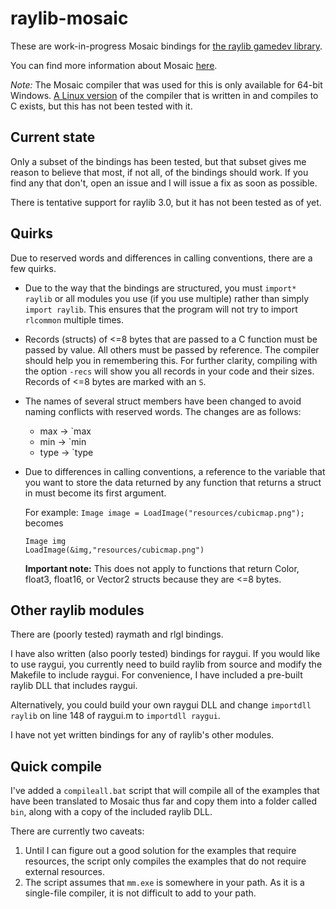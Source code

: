 # raylib-mosaic

These are work-in-progress Mosaic bindings for [the raylib gamedev library](https://github.com/raysan5/raylib).

You can find more information about Mosaic [here](https://github.com/sal55/langs/blob/master/Mosaic/readme.md).

*Note:* The Mosaic compiler that was used for this is only available for 64-bit Windows. [A Linux version](https://github.com/sal55/langs/blob/master/mu64.c) of the compiler that is written in and compiles to C exists, but this has not been tested with it.

## Current state

Only a subset of the bindings has been tested, but that subset gives me reason to believe that most, if not all, of the bindings should work. If you find any that don't, open an issue and I will issue a fix as soon as possible.

There is tentative support for raylib 3.0, but it has not been tested as of yet.

## Quirks

Due to reserved words and differences in calling conventions, there are a few quirks.

* Due to the way that the bindings are structured, you must `import* raylib` or all modules you use (if you use multiple) rather than simply `import raylib`. This ensures that the program will not try to import `rlcommon` multiple times.

* Records (structs) of <=8 bytes that are passed to a C function must be passed by value. All others must be passed by reference. The compiler should help you in remembering this. For further clarity, compiling with the option `-recs` will show you all records in your code and their sizes. Records of <=8 bytes are marked with an `S`.

* The names of several struct members have been changed to avoid naming conflicts with reserved words. The changes are as follows:
    * max -> `max
    * min -> `min
    * type -> `type

* Due to differences in calling conventions, a reference to the variable that you want to store the data returned by any function that returns a struct in must become its first argument.

  For example:
  `Image image = LoadImage("resources/cubicmap.png");` becomes
  ```
  Image img
  LoadImage(&img,"resources/cubicmap.png")
  ```
  **Important note:** This does not apply to functions that return Color, float3, float16, or Vector2 structs because they are <=8 bytes.

## Other raylib modules

There are (poorly tested) raymath and rlgl bindings.

I have also written (also poorly tested) bindings for raygui. If you would like to use raygui, you currently need to build raylib from source and modify the Makefile to include raygui. For convenience, I have included a pre-built raylib DLL that includes raygui.

Alternatively, you could build your own raygui DLL and change `importdll raylib` on line 148 of raygui.m to `importdll raygui`.

I have not yet written bindings for any of raylib's other modules.

## Quick compile

I've added a `compileall.bat` script that will compile all of the examples that have been translated to Mosaic thus far and copy them into a folder called `bin`, along with a copy of the included raylib DLL.

There are currently two caveats:

  1. Until I can figure out a good solution for the examples that require resources, the script only compiles the examples that do not require external resources.
  2. The script assumes that `mm.exe` is somewhere in your path. As it is a single-file compiler, it is not difficult to add to your path.